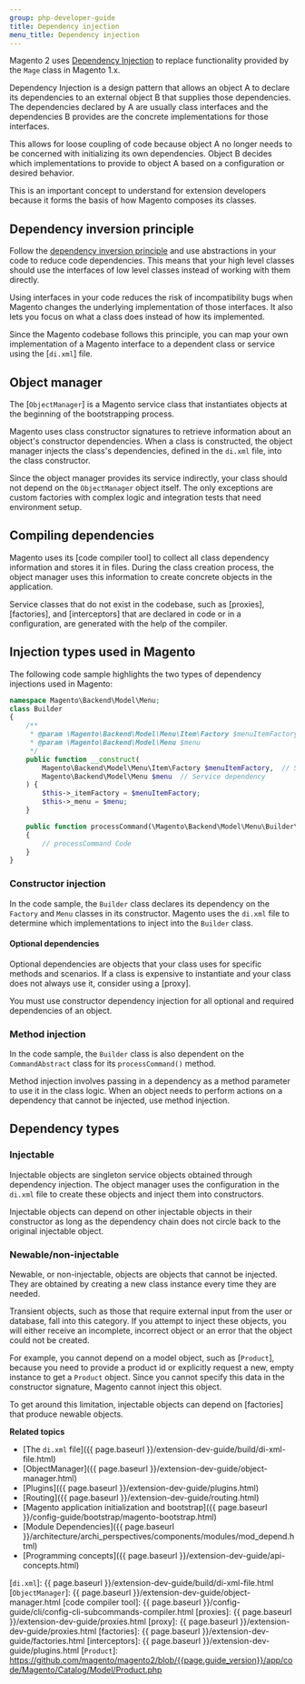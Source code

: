 ```yaml
---
group: php-developer-guide
title: Dependency injection
menu_title: Dependency injection
---
```


Magento 2 uses [Dependency Injection] to replace functionality provided by the `Mage` class in Magento 1.x.

Dependency Injection is a design pattern that allows an object A to declare its dependencies to an external object B that supplies those dependencies.
The dependencies declared by A are usually class interfaces and the dependencies B provides are the concrete implementations for those interfaces.

This allows for loose coupling of code because object A no longer needs to be concerned with initializing its own dependencies.
Object B decides which implementations to provide to object A based on a configuration or desired behavior.

This is an important concept to understand for extension developers because it forms the basis of how Magento composes its classes.

## Dependency inversion principle

Follow the [dependency inversion principle] and use abstractions in your code to reduce code dependencies.
This means that your high level classes should use the interfaces of low level classes instead of working with them directly.

Using interfaces in your code reduces the risk of incompatibility bugs when Magento changes the underlying implementation of those interfaces.
It also lets you focus on what a class does instead of how its implemented.

Since the Magento codebase follows this principle, you can map your own implementation of a Magento interface to a dependent class or service using the [`di.xml`] file.

## Object manager

The [`ObjectManager`] is a Magento service class that instantiates objects at the beginning of the bootstrapping process.  

Magento uses class constructor signatures to retrieve information about an object's constructor dependencies.
When a class is constructed, the object manager injects the class's dependencies, defined in the `di.xml` file, into the class constructor.

Since the object manager provides its service indirectly, your class should not depend on the `ObjectManager` object itself.
The only exceptions are custom factories with complex logic and integration tests that need environment setup.

## Compiling dependencies

Magento uses its [code compiler tool] to collect all class dependency information and stores it in files.
During the class creation process, the object manager uses this information to create concrete objects in the application.

Service classes that do not exist in the codebase, such as [proxies], [factories], and [interceptors] that are declared in code or in a configuration, are generated with the help of the compiler.

## Injection types used in Magento

The following code sample highlights the two types of dependency injections used in Magento:

``` php
namespace Magento\Backend\Model\Menu;
class Builder
{
    /**
     * @param \Magento\Backend\Model\Menu\Item\Factory $menuItemFactory
     * @param \Magento\Backend\Model\Menu $menu
     */
    public function __construct(
        Magento\Backend\Model\Menu\Item\Factory $menuItemFactory,  // Service dependency
        Magento\Backend\Model\Menu $menu  // Service dependency
    ) {
        $this->_itemFactory = $menuItemFactory;
        $this->_menu = $menu;
    }

    public function processCommand(\Magento\Backend\Model\Menu\Builder\CommandAbstract $command) // API param
    {
        // processCommand Code
    }
}
```

### Constructor injection

In the code sample, the `Builder` class declares its dependency on the `Factory` and `Menu` classes in its constructor.
Magento uses the `di.xml` file to determine which implementations to inject into the `Builder` class.

#### Optional dependencies

Optional dependencies are objects that your class uses for specific methods and scenarios.
If a class is expensive to instantiate and your class does not always use it, consider using a [proxy].

You must use constructor dependency injection for all optional and required dependencies of an object.

### Method injection

In the code sample, the `Builder` class is also dependent on the `CommandAbstract` class for its `processCommand()` method.

Method injection involves passing in a dependency as a method parameter to use it in the class logic.
When an object needs to perform actions on a dependency that cannot be injected, use method injection.

## Dependency types

### Injectable

Injectable objects are singleton service objects obtained through dependency injection.
The object manager uses the configuration in the `di.xml` file to create these objects and inject them into constructors.

Injectable objects can depend on other injectable objects in their constructor as long as the dependency chain does not circle back to the original injectable object.

### Newable/non-injectable

Newable, or non-injectable, objects are objects that cannot be injected.
They are obtained by creating a new class instance every time they are needed.

Transient objects, such as those that require external input from the user or database, fall into this category.
If you attempt to inject these objects, you will either receive an incomplete, incorrect object or an error that the object could not be created.

For example, you cannot depend on a model object, such as [`Product`], because you need to provide a product id or explicitly request a new, empty instance to get a `Product` object. 
Since you cannot specify this data in the constructor signature, Magento cannot inject this object.

To get around this limitation, injectable objects can depend on [factories] that produce newable objects.

**Related topics**

*	[The `di.xml` file]({{ page.baseurl }}/extension-dev-guide/build/di-xml-file.html)
*	[ObjectManager]({{ page.baseurl }}/extension-dev-guide/object-manager.html)
*	[Plugins]({{ page.baseurl }}/extension-dev-guide/plugins.html)
*	[Routing]({{ page.baseurl }}/extension-dev-guide/routing.html)
*	[Magento application initialization and bootstrap]({{ page.baseurl }}/config-guide/bootstrap/magento-bootstrap.html)
* [Module Dependencies]({{ page.baseurl }}/architecture/archi_perspectives/components/modules/mod_depend.html)
*	[Programming concepts]({{ page.baseurl }}/extension-dev-guide/api-concepts.html)

[Dependency Injection]: https://en.wikipedia.org/wiki/Dependency_injection
[dependency inversion principle]: http://www.oodesign.com/dependency-inversion-principle.html
[`di.xml`]: {{ page.baseurl }}/extension-dev-guide/build/di-xml-file.html
[`ObjectManager`]: {{ page.baseurl }}/extension-dev-guide/object-manager.html
[code compiler tool]: {{ page.baseurl }}/config-guide/cli/config-cli-subcommands-compiler.html
[proxies]: {{ page.baseurl }}/extension-dev-guide/proxies.html
[proxy]: {{ page.baseurl }}/extension-dev-guide/proxies.html
[factories]: {{ page.baseurl }}/extension-dev-guide/factories.html
[interceptors]: {{ page.baseurl }}/extension-dev-guide/plugins.html
[`Product`]: https://github.com/magento/magento2/blob/{{page.guide_version}}/app/code/Magento/Catalog/Model/Product.php
